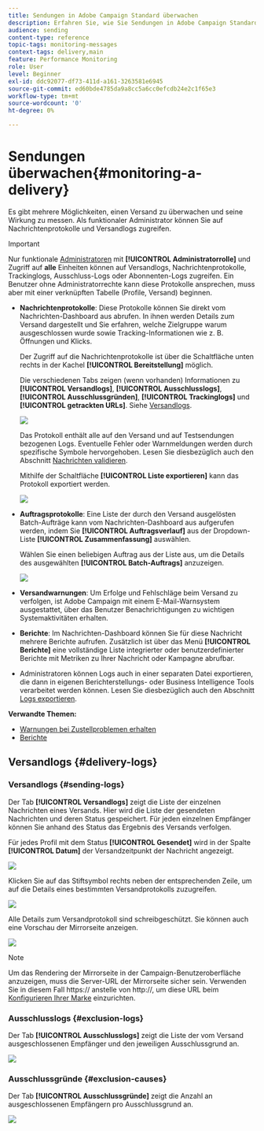 ```yaml
---
title: Sendungen in Adobe Campaign Standard überwachen
description: Erfahren Sie, wie Sie Sendungen in Adobe Campaign Standard überwachen.
audience: sending
content-type: reference
topic-tags: monitoring-messages
context-tags: delivery,main
feature: Performance Monitoring
role: User
level: Beginner
exl-id: ddc92077-df73-411d-a161-3263581e6945
source-git-commit: ed60bde4785da9a8cc5a6cc0efcdb24e2c1f65e3
workflow-type: tm+mt
source-wordcount: '0'
ht-degree: 0%

---
```


# Sendungen überwachen{#monitoring-a-delivery}

Es gibt mehrere Möglichkeiten, einen Versand zu überwachen und seine Wirkung zu messen. Als funktionaler Administrator können Sie auf Nachrichtenprotokolle und Versandlogs zugreifen.

>[!IMPORTANT]
>
>Nur funktionale [Administratoren](../../administration/using/users-management.md#functional-administrators) mit **[!UICONTROL Administratorrolle]** und Zugriff auf **alle** Einheiten können auf Versandlogs, Nachrichtenprotokolle, Trackinglogs, Ausschluss-Logs oder Abonnenten-Logs zugreifen. Ein Benutzer ohne Administratorrechte kann diese Protokolle ansprechen, muss aber mit einer verknüpften Tabelle (Profile, Versand) beginnen.

* **Nachrichtenprotokolle**: Diese Protokolle können Sie direkt vom Nachrichten-Dashboard aus abrufen. In ihnen werden Details zum Versand dargestellt und Sie erfahren, welche Zielgruppe warum ausgeschlossen wurde sowie Tracking-Informationen wie z. B. Öffnungen und Klicks.

  Der Zugriff auf die Nachrichtenprotokolle ist über die Schaltfläche unten rechts in der Kachel **[!UICONTROL Bereitstellung]** möglich.

  Die verschiedenen Tabs zeigen (wenn vorhanden) Informationen zu **[!UICONTROL Versandlogs]**, **[!UICONTROL Ausschlusslogs]**, **[!UICONTROL Ausschlussgründen]**, **[!UICONTROL Trackinglogs]** und **[!UICONTROL getrackten URLs]**. Siehe [Versandlogs](#delivery-logs).

  ![](assets/sending_delivery1.png)

  Das Protokoll enthält alle auf den Versand und auf Testsendungen bezogenen Logs. Eventuelle Fehler oder Warnmeldungen werden durch spezifische Symbole hervorgehoben. Lesen Sie diesbezüglich auch den Abschnitt [Nachrichten validieren](../../sending/using/previewing-messages.md).

  Mithilfe der Schaltfläche **[!UICONTROL Liste exportieren]** kann das Protokoll exportiert werden.

  ![](assets/sending_delivery2.png)

* **Auftragsprotokolle**: Eine Liste der durch den Versand ausgelösten Batch-Aufträge kann vom Nachrichten-Dashboard aus aufgerufen werden, indem Sie **[!UICONTROL Auftragsverlauf]** aus der Dropdown-Liste **[!UICONTROL Zusammenfassung]** auswählen.

  Wählen Sie einen beliebigen Auftrag aus der Liste aus, um die Details des ausgewählten **[!UICONTROL Batch-Auftrags]** anzuzeigen.

  ![](assets/sending_delivery8.png)

* **Versandwarnungen**: Um Erfolge und Fehlschläge beim Versand zu verfolgen, ist Adobe Campaign mit einem E-Mail-Warnsystem ausgestattet, über das Benutzer Benachrichtigungen zu wichtigen Systemaktivitäten erhalten.
* **Berichte**: Im Nachrichten-Dashboard können Sie für diese Nachricht mehrere Berichte aufrufen. Zusätzlich ist über das Menü **[!UICONTROL Berichte]** eine vollständige Liste integrierter oder benutzerdefinierter Berichte mit Metriken zu Ihrer Nachricht oder Kampagne abrufbar.
* Administratoren können Logs auch in einer separaten Datei exportieren, die dann in eigenen Berichterstellungs- oder Business Intelligence Tools verarbeitet werden können. Lesen Sie diesbezüglich auch den Abschnitt [Logs exportieren](../../automating/using/exporting-logs.md).

**Verwandte Themen:**

* [Warnungen bei Zustellproblemen erhalten](../../sending/using/receiving-alerts-when-failures-happen.md)
* [Berichte](../../reporting/using/about-dynamic-reports.md)

## Versandlogs {#delivery-logs}

### Versandlogs {#sending-logs}

Der Tab **[!UICONTROL Versandlogs]** zeigt die Liste der einzelnen Nachrichten eines Versands. Hier wird die Liste der gesendeten Nachrichten und deren Status gespeichert. Für jeden einzelnen Empfänger können Sie anhand des Status das Ergebnis des Versands verfolgen.

Für jedes Profil mit dem Status **[!UICONTROL Gesendet]** wird in der Spalte **[!UICONTROL Datum]** der Versandzeitpunkt der Nachricht angezeigt.

![](assets/sending_delivery3.png)

Klicken Sie auf das Stiftsymbol rechts neben der entsprechenden Zeile, um auf die Details eines bestimmten Versandprotokolls zuzugreifen.

![](assets/sending_access-sending-log.png)

Alle Details zum Versandprotokoll sind schreibgeschützt. Sie können auch eine Vorschau der Mirrorseite anzeigen.

![](assets/sending_sending-log.png)

>[!NOTE]
>
>Um das Rendering der Mirrorseite in der Campaign-Benutzeroberfläche anzuzeigen, muss die Server-URL der Mirrorseite sicher sein. Verwenden Sie in diesem Fall https:// anstelle von http://, um diese URL beim [Konfigurieren Ihrer Marke](../../administration/using/branding.md#configuring-and-using-brands) einzurichten.

### Ausschlusslogs {#exclusion-logs}

Der Tab **[!UICONTROL Ausschlusslogs]** zeigt die Liste der vom Versand ausgeschlossenen Empfänger und den jeweiligen Ausschlussgrund an.

![](assets/sending_delivery4.png)

### Ausschlussgründe {#exclusion-causes}

Der Tab **[!UICONTROL Ausschlussgründe]** zeigt die Anzahl an ausgeschlossenen Empfängern pro Ausschlussgrund an.

![](assets/sending_delivery5.png)
